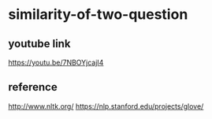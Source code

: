 # similarity-of-two-question

## youtube link
https://youtu.be/7NBOYjcajI4

## reference
http://www.nltk.org/
https://nlp.stanford.edu/projects/glove/
